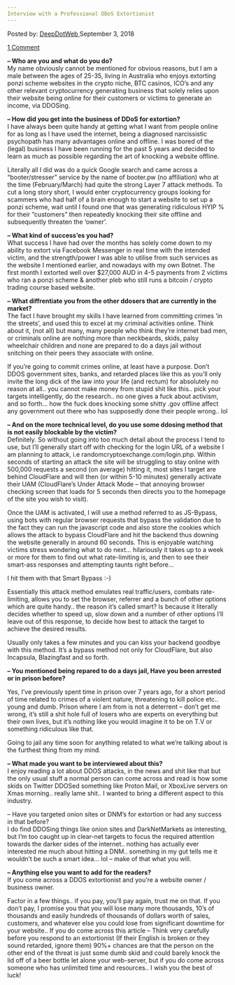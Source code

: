```yaml
---
Interview with a Professional DDoS Extortionist
---
```

<article class="post-listing post-26675 post type-post status-publish format-standard has-post-thumbnail hentry category-deepdot-news tag-ddos tag-extortionist tag-interview tag-professional">
<div class="post-inner">
<span>Posted by: <a href="https://www.deepdotweb.com/author/admin/" title="">DeepDotWeb </a></span>
<span>September 3, 2018</span>

<span><a href="https://www.deepdotweb.com/2018/09/03/interview-with-a-professional-ddos-extortionist/#comments">1 Comment</a></span>
</p>
<div class="clear"></div>
<div class="entry">
<p><strong>&#8211; Who are you and what do you do?</strong><br />
    My name obviously cannot be mentioned for obvious reasons, but I am a male between the ages of 25-35, living in Australia who enjoys extorting ponzi scheme websites in the crypto niche, BTC casinos, ICO&#8217;s and any other relevant cryptocurrency generating business that solely relies upon their website being online for their customers or victims to generate an income, via DDOSing.</p>
<p><strong>&#8211; How did you get into the business of DDoS for extortion?</strong><br />
    I have always been quite handy at getting what I want from people online for as long as I have used the internet, being a diagnosed narcissistic psychopath has many advantages online and offline. I was bored of the (legal) business I have been running for the past 5 years and decided to learn as much as possible regarding the art of knocking a website offline.</p>
<p>Literally all I did was do a quick Google search and came across a &#8220;booter/stresser&#8221; service by the name of booter.pw (no affiliation) who at the time (February/March) had quite the strong Layer 7 attack methods. To cut a long story short, I would enter cryptocurrency groups looking for scammers who had half of a brain enough to start a website to set up a ponzi scheme, wait until I found one that was generating ridiculous HYIP % for their &#8220;customers&#8221; then repeatedly knocking their site offline and subsequently threaten the &#8216;owner&#8217;.</p>
<p><strong>&#8211; What kind of success&#8217;es you had?</strong><br />
    What success I have had over the months has solely come down to my ability to extort via Facebook Messenger in real time with the intended victim, and the strength/power I was able to utilise from such services as the website I mentioned earlier, and nowadays with my own Botnet. The first month I extorted well over $27,000 AUD in 4-5 payments from 2 victims who ran a ponzi scheme &amp; another pleb who still runs a bitcoin / crypto trading course based website.</p>
<p><strong>&#8211; What diffrentiate you from the other ddosers that are currently in the market?</strong><br />
    The fact I have brought my skills I have learned from committing crimes &#8216;in the streets&#8217;, and used this to excel at my criminal activities online. Think about it, (not all) but many, many people who think they&#8217;re internet bad men, or criminals online are nothing more than neckbeards, skids, palsy wheelchair children and none are prepared to do a days jail without snitching on their peers they associate with online.</p>
<p>If you&#8217;re going to commit crimes online, at least have a purpose. Don&#8217;t DDOS government sites, banks, and retarded places like this as you&#8217;ll only invite the long dick of the law into your life (and rectum) for absolutely no reason at all.. you cannot make money from stupid shit like this.. pick your targets intelligently, do the research.. no one gives a fuck about activism, and so forth&#8230; how the fuck does knocking some shitty .gov offline affect any government out there who has supposedly done their people wrong.. lol</p>
<p><strong>&#8211; And on the more technical level, do you use some ddosing method that is not easily blockable by the victim?</strong><br />
    Definitely. So without going into too much detail about the process I tend to use, but I&#8217;ll generally start off with checking for the login URL of a website I am planning to attack, i.e randomcryptoexchange.com/login.php. Within seconds of starting an attack the site will be struggling to stay online with 500,000 requests a second (on average) hitting it, most sites I target are behind CloudFlare and will then (or within 5-10 minutes) generally activate their UAM (CloudFlare&#8217;s Under Attack Mode &#8211; that annoying browser checking screen that loads for 5 seconds then directs you to the homepage of the site you wish to visit).</p>
<p>Once the UAM is activated, I will use a method referred to as JS-Bypass, using bots with regular browser requests that bypass the validation due to the fact they can run the javascript code and also store the cookies which allows the attack to bypass CloudFlare and hit the backend thus downing the website generally in around 60 seconds. This is enjoyable watching victims stress wondering what to do next&#8230; hilariously it takes up to a week or more for them to find out what rate-limiting is, and then to see their smart-ass responses and attempting taunts right before&#8230;</p>
<p>I hit them with that Smart Bypass :-)</p>
<p>Essentially this attack method emulates real traffic/users, combats rate-limiting, allows you to set the browser, referrer and a bunch of other options which are quite handy.. the reason it&#8217;s called smart? Is because it literally decides whether to speed up, slow down and a number of other options I&#8217;ll leave out of this response, to decide how best to attack the target to achieve the desired results.</p>
<p>Usually only takes a few minutes and you can kiss your backend goodbye with this method. It&#8217;s a bypass method not only for CloudFlare, but also Incapsula, Blazingfast and so forth.</p>
<p><strong>&#8211; You mentioned being repared to do a days jail, Have you been arrested or in prison before?</strong></p>
<p>Yes, I&#8217;ve previously spent time in prison over 7 years ago, for a short period of time related to crimes of a violent nature, threatening to kill police etc.. young and dumb. Prison where I am from is not a deterrent &#8211; don&#8217;t get me wrong, it&#8217;s still a shit hole full of losers who are experts on everything but their own lives, but it&#8217;s nothing like you would imagine it to be on T.V or something ridiculous like that.</p>
<p>Going to jail any time soon for anything related to what we&#8217;re talking about is the furthest thing from my mind.</p>
<p><strong>&#8211; What made you want to be interviewed about this?</strong><br />
    I enjoy reading a lot about DDOS attacks, in the news and shit like that but the only usual stuff a normal person can come across and read is how some skids on Twitter DDOSed something like Proton Mail, or XboxLive servers on Xmas morning.. really lame shit.. I wanted to bring a different aspect to this industry.</p>
<p>&#8211; Have you targeted onion sites or DNM&#8217;s for extortion or had any success in that before?<br />
    I do find DDOSing things like onion sites and DarkNetMarkets as interesting, but I&#8217;m too caught up in clear-net targets to focus the required attention towards the darker sides of the internet.. nothing has actually ever interested me much about hitting a DNM.. something in my gut tells me it wouldn&#8217;t be such a smart idea&#8230; lol &#8211; make of that what you will.</p>
<p><strong>&#8211; Anything else you want to add for the readers?</strong><br />
    If you come across a DDOS extortionist and you&#8217;re a website owner / business owner.</p>
<p>Factor in a few things.. if you pay, you&#8217;ll pay again, trust me on that. If you don&#8217;t pay, I promise you that you will lose many more thousands, 10&#8217;s of thousands and easily hundreds of thousands of dollars worth of sales, customers, and whatever else you could lose from significant downtime for your website.. If you do come across this article &#8211; Think very carefully before you respond to an extortionist (If their English is broken or they sound retarded, ignore them) 90%+ chances are that the person on the other end of the threat is just some dumb skid and could barely knock the lid off of a beer bottle let alone your web-server, but if you do come across someone who has unlimited time and resources.. I wish you the best of luck!</p>
</div>
<span style="display:none"><a href="https://www.deepdotweb.com/tag/ddos/" rel="tag">ddos</a> <a href="https://www.deepdotweb.com/tag/extortionist/" rel="tag">extortionist</a> <a href="https://www.deepdotweb.com/tag/interview/" rel="tag">interview</a> <a href="https://www.deepdotweb.com/tag/professional/" rel="tag">professional</a></span> <span style="display:none" class="updated">2018-09-03</span>
<div style="display:none" class="vcard author" itemprop="author" itemscope itemtype="http://schema.org/Person"><strong class="fn" itemprop="name">